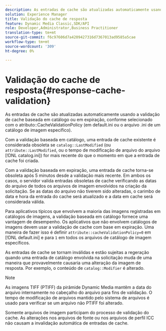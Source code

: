 ```yaml
---
description: As entradas de cache são atualizadas automaticamente usando a validação de cache baseada em catálogo ou em expiração, conforme selecionado com o atributo CacheValidationPolicy (em default.ini ou o arquivo .ini de um catálogo de imagem específico).
solution: Experience Manager
title: Validação do cache de resposta
feature: Dynamic Media Classic,SDK/API
role: Developer,Administrator,Business Practitioner
translation-type: tm+mt
source-git-commit: f6c97606d7a4209427316d7367013ad9585a5cae
workflow-type: tm+mt
source-wordcount: '309'
ht-degree: 0%

---
```



# Validação do cache de resposta{#response-cache-validation}

As entradas de cache são atualizadas automaticamente usando a validação de cache baseada em catálogo ou em expiração, conforme selecionado com o atributo::CacheValidationPolicy (em default.ini ou o arquivo .ini de um catálogo de imagem específico).

Com a validação baseada em catálogo, uma entrada de cache existente é considerada obsoleta se `catalog::LastModified` (ou `attribute::LastModified`, ou o tempo de modificação de arquivo do arquivo [!DNL catalog.ini]) for mais recente do que o momento em que a entrada de cache foi criada.

Com a validação baseada em expiração, uma entrada de cache torna-se obsoleta após 5 minutos desde a validação mais recente. Em ambos os casos, o servidor valida entradas obsoletas de cache verificando as datas do arquivo de todos os arquivos de imagem envolvidos na criação da solicitação. Se as datas do arquivo não tiverem sido alteradas, o carimbo de data e hora da entrada do cache será atualizado e a data em cache será considerada válida.

Para aplicativos típicos que envolvem a maioria das imagens registradas em catálogos de imagens, a validação baseada em catálogo fornece uma vantagem de desempenho. Os aplicativos que não envolvem catálogos de imagens devem usar a validação de cache com base em expiração. Uma maneira de fazer isso é definir `attribute::cacheValidationPolicy=0` em [!DNL default.ini] e para `1` em todos os arquivos de catálogo de imagem específicos.

As entradas de cache se tornam inválidas e estão sujeitas a regeração quando uma entrada de catálogo envolvida na solicitação muda de uma maneira que provavelmente causaria uma alteração da imagem de resposta. Por exemplo, o conteúdo de `catalog::Modifier` é alterado.

>[!NOTE]
>
>As imagens TIFF (PTIFF) da pirâmide Dynamic Media mantêm a data do arquivo internamente no cabeçalho do arquivo para fins de validação. O tempo de modificação de arquivos mantido pelo sistema de arquivos é usado para verificar se um arquivo não PTIFF foi alterado.

Somente arquivos de imagem participam do processo de validação do cache. As alterações nos arquivos de fonte ou nos arquivos de perfil ICC não causam a invalidação automática de entradas de cache.
